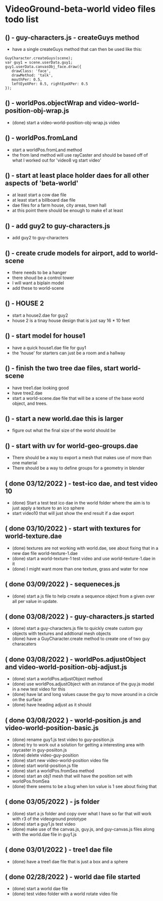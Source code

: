 # VideoGround-beta-world video files todo list

<!-- I MIGHT ALSO WANT THIS DONE -->

## () - guy-characters.js - createGuys method  
* have a single createGuys method that can then be used like this:
```
GuyCharacter.createGuys(scene);
var guy1 = scene.userData.guy1;
guy1.userData.canvasObj_face.draw({
   drawClass: 'face',
   drawMethod: 'talk',
   mouthPer: 0.5,
   leftEyeXPer: 0.5, rightEyeXPer: 0.5
});
```

## () - worldPos.objectWrap and video-world-position-obj-wrap.js
* (done) start a video-world-position-obj-wrap.js video

## () - worldPos.fromLand
* start a worldPos.fromLand method
* the from land method will use rayCaster and should be based off of what I worked out for 'video8 vg start video'

<!-- FIRST VIDEO -->

<!-- I WILL NEED THIS DONE TO START MAKING VIDEOS -->

## () - start at least place holder daes for all other aspects of 'beta-world'
* at least start a cow dae file
* at least start a billboard dae file
* dae files for a farm house, city areas, town hall
* at this point there should be enough to make e1 at least

## () - add guy2 to guy-characters.js
* add guy2 to guy-characters

## () - create crude models for airport, add to world-scene
* there needs to be a hanger
* there shoud be a control tower
* I will want a biplain model
* add these to world-scene

<!-- HOUSE 2 DAE -->

## () - HOUSE 2 
* start a house2.dae for guy2
* house 2 is a tinay house design that is just say 16 * 10 feet

<!-- HOUSE 1 DAE -->

## () - start model for house1
* have a quick house1.dae file for guy1
* the 'house' for starters can just be a room and a hallway


<!-- WORLD DAE FILE -->

## () - finish the two tree dae files, start world-scene
* have tree1.dae looking good
* have tree2.dae
* start a world-scene.dae file that will be a scene of the base world object, and trees.

## () - start a new world.dae this is larger
* figure out what the final size of the world should be

## () - start with uv for world-geo-groups.dae
* There should be a way to export a mesh that makes use of more than one material
* There should be a way to define groups for a geometry in blender

<!-- DONE -->

## ( done 03/12/2022 ) - test-ico dae, and test video 10
* (done) Start a test test ico dae in the world folder where the aim is to just apply a texture to an ico sphere
* start video10 that will just show the end result if a dae export

## ( done 03/10/2022 ) - start with textures for world-texture.dae
* (done) textures are not working with world.dae, see about fixing that in a new dae file world-texture-1.dae
* (done) start a world-texture-1 test video and use world-texture-1.dae in it
* (done) I might want more than one texture, grass and water for now

## ( done 03/09/2022 ) - sequeneces.js
* (done) start a js file to help create a sequence object from a given over all per value in update.

## ( done 03/08/2022 ) - guy-characters.js started
* (done) start a guy-characters.js file to quickly create custom guy objects with textures and addtional mesh objects
* (done) have a GuyCharacter.create method to create one of two guy characaters

## ( done 03/08/2022 ) - worldPos.adjustObject and video-world-position-obj-adjust.js
* (done) start a worldPos.adjustObject method
* (done) use worldPos.adjustObject with an instance of the guy.js model in a new test video for this
* (done) have lat and long values cause the guy to move around in a circle on the surface
* (done) have heading adjust as it should

## ( done 03/08/2022 ) - world-position.js and video-world-position-basic.js 
* (done) rename guy1.js test video to guy-position.js
* (done) try to work out a solution for getting a interesting area with raycaster in guy-posiiton.js
* (done) delete video-guy-position
* (done) start new video-world-position video file
* (done) start world-position.js file
* (done) start a worldPos.fromSea method
* (done) start an obj1 mesh that will have the position set with worldPos.fromSea
* (done) there seems to be a bug when lon value is 1 see about fixing that

## ( done 03/05/2022 ) - js folder
* (done) start a js folder and copy over what I have so far that will work with r3 of the videoground prototype
* (done) start a guy1.js test video
* (done) make use of the canvas.js, guy.js, and guy-canvas.js files along with the world.dae file in guy1.js

## ( done 03/01/2022 ) - tree1 dae file
* (done) have a tree1 dae file that is just a box and a sphere

## ( done 02/28/2022 ) - world dae file started
* (done) start a world dae file
* (done) test video folder with a world rotate video file
